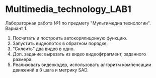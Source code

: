 # Multimedia_technology_LAB1
Лабораторная работа №1 по предмету "Мультимедиа технологии". Вариант 1.
1) Посчитать и построить автокорялицонную функцию. 
2) Запустить видеопоток в обратном порядке.
3) "Склеить" два видео в одно.
4) Доп. задание: вырезать из видео видеофграгмент, заданного размера.
5) Реализовать видеокодер, использовать алгоритм компенсации движений в 3 шага и метрику SAD.
